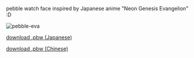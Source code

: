 pebble watch face inspired by Japanese anime "Neon Genesis Evangelion" :D

![pebble-eva](https://user-images.githubusercontent.com/158320/177231718-d670e194-1b39-49c4-bb1e-bc35515bce50.jpg)

[download .pbw (Japanese)](https://github.com/exe44/pebble-eva/files/9042603/pebble-eva.pbw.zip)

[download .pbw (Chinese)](https://github.com/exe44/pebble-eva/files/9042605/pebble-eva-c.pbw.zip)
